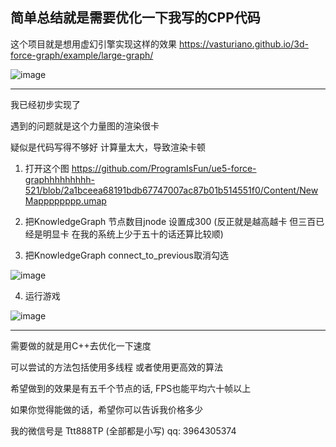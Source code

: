 
简单总结就是需要优化一下我写的CPP代码
--------------------------------------------------------


这个项目就是想用虚幻引擎实现这样的效果
https://vasturiano.github.io/3d-force-graph/example/large-graph/

![image](https://github.com/user-attachments/assets/3fe8f8e9-1589-4bde-8285-d0fd365eb575)



--------------------------------------------------

我已经初步实现了

遇到的问题就是这个力量图的渲染很卡

疑似是代码写得不够好 计算量太大，导致渲染卡顿


1. 打开这个图 https://github.com/ProgramIsFun/ue5-force-graphhhhhhhhh-521/blob/2a1bceea68191bdb67747007ac87b01b514551f0/Content/NewMapppppppp.umap

2. 把KnowledgeGraph      节点数目jnode   设置成300 (反正就是越高越卡  但三百已经是明显卡  在我的系统上少于五十的话还算比较顺)   

3. 把KnowledgeGraph      connect_to_previous取消勾选 

![image](https://github.com/user-attachments/assets/ee1ed9fe-dc6d-421e-9d99-f05157af9baf)

4. 运行游戏

![image](https://github.com/user-attachments/assets/807c5dde-0d19-46eb-a8c2-95dbfce587b7)


-----------------------------------------------------------------







需要做的就是用C++去优化一下速度


可以尝试的方法包括使用多线程 或者使用更高效的算法

希望做到的效果是有五千个节点的话, FPS也能平均六十帧以上



如果你觉得能做的话，希望你可以告诉我价格多少 

我的微信号是 Ttt888TP (全部都是小写)
qq: 3964305374